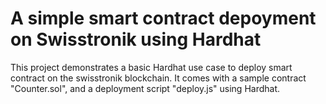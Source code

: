 # A simple smart contract depoyment on Swisstronik using Hardhat

This project demonstrates a basic Hardhat use case to deploy smart contract on the swisstronik blockchain. It comes with a sample contract "Counter.sol", and a deployment script "deploy.js" using Hardhat.
